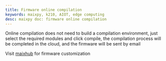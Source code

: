 ```yaml
---
title: Firmware online compilation
keywords: maixpy, k210, AIOT, edge computing
desc: maixpy doc: firmware online compilation
---
```



Online compilation does not need to build a compilation environment, just select the required modules and click compile, the compilation process will be completed in the cloud, and the firmware will be sent by email

Visit [maixhub](https://www.maixhub.com/compile.html) for firmware customization
